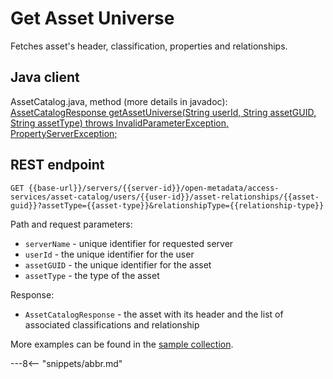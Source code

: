 <!-- SPDX-License-Identifier: CC-BY-4.0 -->
<!-- Copyright Contributors to the ODPi Egeria project. -->

# Get Asset Universe

Fetches asset's header, classification, properties and relationships.

## Java client

AssetCatalog.java, method (more details in javadoc): [AssetCatalogResponse getAssetUniverse(String userId, String assetGUID, String assetType) throws InvalidParameterException, PropertyServerException;](https://odpi.github.io/egeria/org/odpi/openmetadata/accessservices/assetcatalog/AssetCatalog.html#getAssetUniverse(java.lang.String,java.lang.String,java.lang.String))

## REST endpoint

```
GET {{base-url}}/servers/{{server-id}}/open-metadata/access-services/asset-catalog/users/{{user-id}}/asset-relationships/{{asset-guid}}?assetType={{asset-type}}&relationshipType={{relationship-type}}
```
Path and request parameters:
* `serverName` - unique identifier for requested server
* `userId` - the unique identifier for the user
* `assetGUID` - the unique identifier for the asset
* `assetType` - the type of the asset

Response:
* `AssetCatalogResponse` - the asset with its header and the list of associated classifications and relationship

More examples can be found in the
[sample collection](samples/collections/Asset-Catalog-endpoints.postman_collection.json).

---8<-- "snippets/abbr.md"







